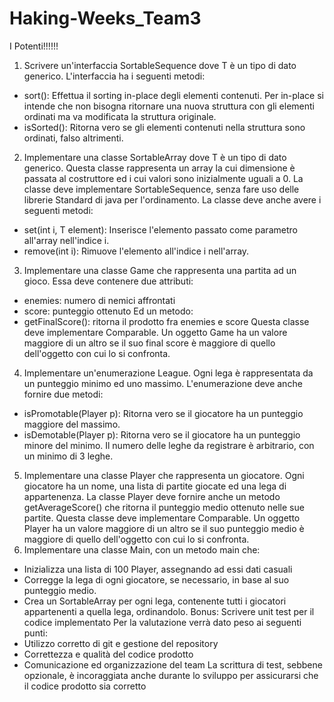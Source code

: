 # Haking-Weeks_Team3
I Potenti!!!!!!
1. Scrivere un'interfaccia SortableSequence<T> dove T è un tipo di dato generico. L'interfaccia
ha i seguenti metodi:
- sort(): Effettua il sorting in-place degli elementi contenuti. Per in-place si intende che non
bisogna ritornare una nuova struttura con gli elementi ordinati ma va modificata la struttura
originale.
- isSorted(): Ritorna vero se gli elementi contenuti nella struttura sono ordinati, falso altrimenti.
2. Implementare una classe SortableArray<T> dove T è un tipo di dato generico.
Questa classe rappresenta un array la cui dimensione è passata al costruttore ed i cui valori
sono inizialmente uguali a 0.
La classe deve implementare SortableSequence, senza fare uso delle librerie Standard di java
per l'ordinamento.
La classe deve anche avere i seguenti metodi:
- set(int i, T element): Inserisce l'elemento passato come parametro all'array nell'indice i.
- remove(int i): Rimuove l'elemento all'indice i nell'array.
3. Implementare una classe Game che rappresenta una partita ad un gioco. Essa deve
contenere due attributi:
- enemies: numero di nemici affrontati
- score: punteggio ottenuto
Ed un metodo:
- getFinalScore(): ritorna il prodotto fra enemies e score
Questa classe deve implementare Comparable. Un oggetto Game ha un valore maggiore di un
altro se il suo final score è maggiore di quello dell'oggetto con cui lo si confronta.
4. Implementare un'enumerazione League. Ogni lega è rappresentata da un punteggio minimo
ed uno massimo. L'enumerazione deve anche fornire due metodi:
- isPromotable(Player p): Ritorna vero se il giocatore ha un punteggio maggiore del massimo.
- isDemotable(Player p): Ritorna vero se il giocatore ha un punteggio minore del minimo.
Il numero delle leghe da registrare è arbitrario, con un minimo di 3 leghe.
5. Implementare una classe Player che rappresenta un giocatore. Ogni giocatore ha un nome,
una lista di partite giocate ed una lega di appartenenza.
La classe Player deve fornire anche un metodo getAverageScore() che ritorna il punteggio
medio ottenuto nelle sue partite.
Questa classe deve implementare Comparable. Un oggetto Player ha un valore maggiore di un
altro se il suo punteggio medio è maggiore di quello dell'oggetto con cui lo si confronta.
6. Implementare una classe Main, con un metodo main che:
- Inizializza una lista di 100 Player, assegnando ad essi dati casuali
- Corregge la lega di ogni giocatore, se necessario, in base al suo punteggio medio.
- Crea un SortableArray per ogni lega, contenente tutti i giocatori appartenenti a quella lega,
ordinandolo.
Bonus: Scrivere unit test per il codice implementato
Per la valutazione verrà dato peso ai seguenti punti:
- Utilizzo corretto di git e gestione del repository
- Correttezza e qualità del codice prodotto
- Comunicazione ed organizzazione del team
La scrittura di test, sebbene opzionale, è incoraggiata anche durante lo sviluppo per assicurarsi
che il codice prodotto sia corretto
